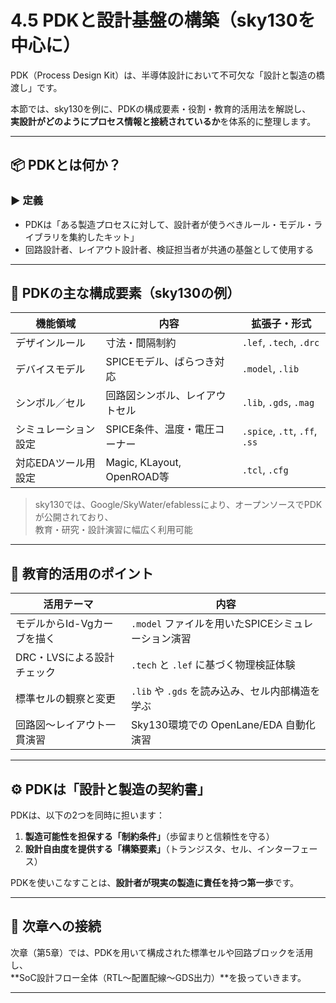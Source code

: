 # 4.5 PDKと設計基盤の構築（sky130を中心に）

PDK（Process Design Kit）は、半導体設計において不可欠な「設計と製造の橋渡し」です。

本節では、sky130を例に、PDKの構成要素・役割・教育的活用法を解説し、  
**実設計がどのようにプロセス情報と接続されているか**を体系的に整理します。

---

## 📦 PDKとは何か？

### ▶ 定義
- PDKは「ある製造プロセスに対して、設計者が使うべきルール・モデル・ライブラリを集約したキット」
- 回路設計者、レイアウト設計者、検証担当者が共通の基盤として使用する

---

## 🧩 PDKの主な構成要素（sky130の例）

| 機能領域 | 内容 | 拡張子・形式 |
|----------|------|--------------|
| デザインルール | 寸法・間隔制約 | `.lef`, `.tech`, `.drc` |
| デバイスモデル | SPICEモデル、ばらつき対応 | `.model`, `.lib` |
| シンボル／セル | 回路図シンボル、レイアウトセル | `.lib`, `.gds`, `.mag` |
| シミュレーション設定 | SPICE条件、温度・電圧コーナー | `.spice`, `.tt`, `.ff`, `.ss` |
| 対応EDAツール用設定 | Magic, KLayout, OpenROAD等 | `.tcl`, `.cfg` |

> sky130では、Google/SkyWater/efablessにより、オープンソースでPDKが公開されており、  
> 教育・研究・設計演習に幅広く利用可能

---

## 🧠 教育的活用のポイント

| 活用テーマ | 内容 |
|------------|------|
| モデルからId-Vgカーブを描く | `.model` ファイルを用いたSPICEシミュレーション演習 |
| DRC・LVSによる設計チェック | `.tech` と `.lef` に基づく物理検証体験 |
| 標準セルの観察と変更 | `.lib` や `.gds` を読み込み、セル内部構造を学ぶ |
| 回路図〜レイアウト一貫演習 | Sky130環境での OpenLane/EDA 自動化演習 |

---

## ⚙ PDKは「設計と製造の契約書」

PDKは、以下の2つを同時に担います：

1. **製造可能性を担保する「制約条件」**（歩留まりと信頼性を守る）
2. **設計自由度を提供する「構築要素」**（トランジスタ、セル、インターフェース）

PDKを使いこなすことは、**設計者が現実の製造に責任を持つ第一歩**です。

---

## 🧭 次章への接続

次章（第5章）では、PDKを用いて構成された標準セルや回路ブロックを活用し、  
**SoC設計フロー全体（RTL〜配置配線〜GDS出力）**を扱っていきます。

---
